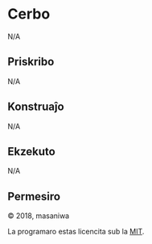 Cerbo
===

N/A

## Priskribo
N/A

## Konstruaĵo
N/A

## Ekzekuto
N/A

## Permesiro
© 2018, masaniwa

La programaro estas licencita sub la [MIT](https://github.com/masaniwasdp/Cerbo/blob/master/LICENCE).
